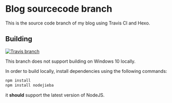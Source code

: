 # Blog sourcecode branch

This is the source code branch of my blog using Travis CI and Hexo. 

## Building

[![Travis branch](https://img.shields.io/travis/patrick330602/patrick330602.github.io/sourcecode.svg)](https://travis-ci.org/patrick330602/patrick330602.github.io)

This branch does not support building on Windows 10 locally.

In order to build locally, install dependencies using the following commands:

```bash
npm install
npm install nodejieba
```

it **should** support the latest version of NodeJS.